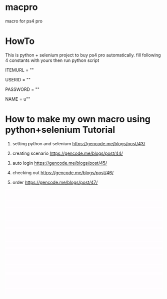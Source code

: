 # macpro
macro for ps4 pro

# HowTo
This is python + selenium project to buy ps4 pro automatically.
fill following 4 constants with yours then run python script

ITEMURL = ""

USERID = ""

PASSWORD = ""

NAME = u""


# How to make my own macro using python+selenium Tutorial
1. setting python and selenium
https://gencode.me/blogs/post/43/

2. creating scenario
https://gencode.me/blogs/post/44/

3. auto login
https://gencode.me/blogs/post/45/

4. checking out
https://gencode.me/blogs/post/46/

5. order
https://gencode.me/blogs/post/47/

![screenshot](./macpro.gif?raw=true "screenshot")
